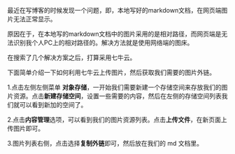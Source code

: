 最近在写博客的时候发现一个问题，即，本地写好的markdown文档，在网页端图片无法正常显示。

原因在于，在本地写的markdown文档中的图片采用的是相对路径，而网页端是无法识别我个人PC上的相对路径的。解决方法就是使用网络端的图床。

在搜索了几个解决方案之后，打算采用七牛云。

下面简单介绍一下如何利用七牛云上传图片，然后获取我们需要的图片外链。

1.点击左侧左侧菜单 **对象存储**，一开始我们需要新建一个存储空间来存放我们的图片资源。点击**新建存储空间**，设置一些需要的内容，然后在左侧的存储空间列表我们就可以看到新加的空间了。 

2.点击**内容管理**选项，可以看到我们的图片资源列表。点击**上传文件**，在新页面上传图片即可。

3.图片列表右侧，点击选择**复制外链**即可，然后放在我们的 md 文档里。 

